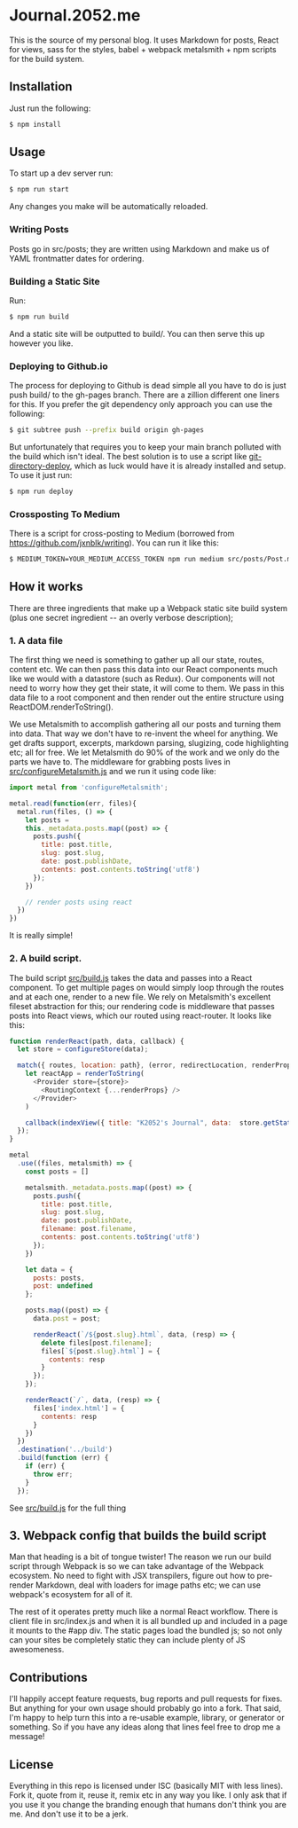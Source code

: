 # Journal.2052.me

This is the source of my personal blog. It uses Markdown for posts, React for views, sass for the styles, babel + webpack metalsmith + npm scripts for the build system.

## Installation

Just run the following:

```sh
$ npm install
```

## Usage

To start up a dev server run:

```sh
$ npm run start
```

Any changes you make will be automatically reloaded.

### Writing Posts

Posts go in src/posts; they are written using Markdown and make us of YAML frontmatter dates for ordering.

### Building a Static Site

Run:

```sh
$ npm run build
```

And a static site will be outputted to build/. You can then serve this up however you like.

### Deploying to Github.io

The process for deploying to Github is dead simple all you have to do is just push build/ to the gh-pages branch. There are a zillion different one liners for this. If you prefer the git dependency only approach you can use the following:

```sh
$ git subtree push --prefix build origin gh-pages
```

But unfortunately that requires you to keep your main branch polluted with the build which isn't ideal. The best solution is to use a script like [git-directory-deploy](https://github.com/lukekarrys/git-directory-deploy), which as luck would have it is already installed and setup. To use it just run:

```sh
$ npm run deploy
```

### Crossposting To Medium

There is a script for cross-posting to Medium (borrowed from https://github.com/jxnblk/writing). You can run it like this:

```sh
$ MEDIUM_TOKEN=YOUR_MEDIUM_ACCESS_TOKEN npm run medium src/posts/Post.md
```

## How it works

There are three ingredients that make up a Webpack static site build system (plus one secret ingredient -- an overly verbose description);

### 1. A data file

The first thing we need is something to gather up all our state, routes, content etc. We can then pass this data into our React components much like we would with a datastore (such as Redux). Our components will not need to worry how they get their state, it will come to them. We pass in this data file to a root component and then render out the entire structure using ReactDOM.renderToString().

We use Metalsmith to accomplish gathering all our posts and turning them into data. That way we don't have to re-invent the wheel for anything. We get drafts support, excerpts, markdown parsing, slugizing, code highlighting etc; all for free. We let Metalsmith do 90% of the work and we only do the parts we have to. The middleware for grabbing posts lives in [src/configureMetalsmith.js](src/configureMetalsmith.js) and we run it using code like:

```js
import metal from 'configureMetalsmith';

metal.read(function(err, files){
  metal.run(files, () => {
    let posts =
    this._metadata.posts.map((post) => {
      posts.push({
        title: post.title,
        slug: post.slug,
        date: post.publishDate,
        contents: post.contents.toString('utf8')
      });
    })

    // render posts using react
  })
})
```

It is really simple!

### 2. A build script.

The build script [src/build.js](src/build.js) takes the data and passes into a React component. To get multiple pages on would simply loop through the routes and at each one, render to a new file. We rely on Metalsmith's excellent fileset abstraction for this; our rendering code is middleware that passes posts into React views, which our routed using react-router. It looks like this:

```js
function renderReact(path, data, callback) {
  let store = configureStore(data);

  match({ routes, location: path}, (error, redirectLocation, renderProps) => {
    let reactApp = renderToString(
      <Provider store={store}>
        <RoutingContext {...renderProps} />
      </Provider>
    )

    callback(indexView({ title: "K2052's Journal", data:  store.getState(), reactApp}))
  });
}

metal
  .use((files, metalsmith) => {
    const posts = []

    metalsmith._metadata.posts.map((post) => {
      posts.push({
        title: post.title,
        slug: post.slug,
        date: post.publishDate,
        filename: post.filename,
        contents: post.contents.toString('utf8')
      });
    })

    let data = {
      posts: posts,
      post: undefined
    };

    posts.map((post) => {
      data.post = post;

      renderReact(`/${post.slug}.html`, data, (resp) => {
        delete files[post.filename];
        files[`${post.slug}.html`] = {
          contents: resp
        }
      });
    });

    renderReact(`/`, data, (resp) => {
      files['index.html'] = {
        contents: resp
      }
    })
  })
  .destination('../build')
  .build(function (err) {
    if (err) {
      throw err;
    }
  });
```

See [src/build.js](src/build.js) for the full thing

## 3. Webpack config that builds the build script

Man that heading is a bit of tongue twister! The reason we run our build script through Webpack is so we can take advantage of the Webpack ecosystem. No need to fight with JSX transpilers, figure out how to pre-render Markdown, deal with loaders for image paths etc; we can use webpack's ecosystem for all of it.

The rest of it operates pretty much like a normal React workflow. There is client file in src/index.js and when it is all bundled up and included in a page it mounts to the \#app div. The static pages load the bundled js; so not only can your sites be completely static they can include plenty of JS awesomeness.

## Contributions

I'll happily accept feature requests, bug reports and pull requests for fixes. But anything for your own usage should probably go into a fork. That said, I'm happy to help turn this into a re-usable example, library, or generator or something. So if you have any ideas along that lines feel free to drop me a message!

## License

Everything in this repo is licensed under ISC (basically MIT with less lines). Fork it, quote from it, reuse it, remix etc in any way you like. I only ask that if you use it you change the branding enough that humans don't think you are me. And don't use it to be a jerk.
